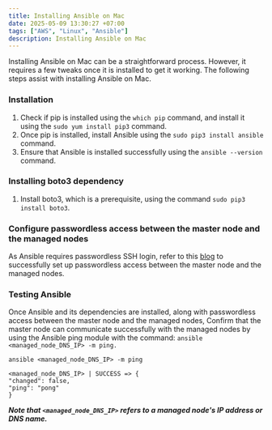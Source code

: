 ```yaml
---
title: Installing Ansible on Mac
date: 2025-05-09 13:30:27 +07:00
tags: ["AWS", "Linux", "Ansible"] 
description: Installing Ansible on Mac 
---
```


Installing Ansible on Mac can be a straightforward process. However, it requires a few tweaks once it is installed to get it working. The following steps assist with installing Ansible on Mac.

### Installation

1. Check if pip is installed using the `which pip` command, and install it using the `sudo yum install pip3` command.  
2. Once pip is installed, install Ansible using the `sudo pip3 install ansible` command.  
3. Ensure that Ansible is installed successfully using the `ansible --version` command.

### Installing boto3 dependency

1. Install boto3, which is a prerequisite, using the command `sudo pip3 install boto3`.

### Configure passwordless access between the master node and the managed nodes

As Ansible requires passwordless SSH login, refer to this [blog](https://rahulgadre.com/blog/pwdless/) to successfully set up passwordless access between the master node and the managed nodes.

### Testing Ansible

Once Ansible and its dependencies are installed, along with passwordless access between the master node and the managed nodes, Confirm that the master node can communicate successfully with the managed nodes by using the Ansible ping module with the command: ```ansible <managed_node_DNS_IP> -m ping.```

```
ansible <managed_node_DNS_IP> -m ping

<managed_node_DNS_IP> | SUCCESS => {
"changed": false,
"ping": "pong"
}
```

***Note that `<managed_node_DNS_IP>` refers to a managed node's IP address or DNS name.***
